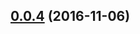 <a name="0.0.4"></a>
## [0.0.4](https://github.com/ellerbrock/error-log/compare/v0.0.4...v0.0.4) (2016-11-06)




